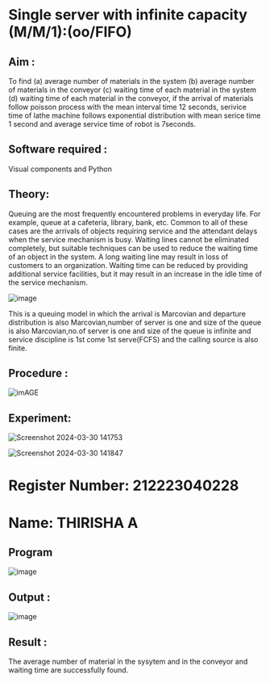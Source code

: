 # Single server with infinite capacity (M/M/1):(oo/FIFO)

## Aim :
To find (a) average number of materials in the system (b) average number of materials in the conveyor (c) waiting time of each material in the system (d) waiting time of each material in the conveyor, if the arrival  of materials follow poisson process with the mean interval time 12 seconds, serivice time of lathe machine follows exponential distribution with mean serice time 1 second and average service time of robot is 7seconds.

## Software required :
Visual components and Python

## Theory:
Queuing are the most frequently encountered problems in everyday life. For example, queue at a cafeteria, library, bank, etc. Common to all of these cases are the arrivals of objects requiring service and the attendant delays when the service mechanism is busy. Waiting lines cannot be eliminated completely, but suitable techniques can be used to reduce the waiting time of an object in the system. A long waiting line may result in loss of customers to an organization. Waiting time can be reduced by providing additional service facilities, but it may result in an increase in the idle time of the service mechanism.

![image](1.png)

This is a queuing model in which the arrival is Marcovian and departure distribution is also Marcovian,number of server is one and size of the queue is also Marcovian,no.of server is one and size of the queue is infinite and service discipline is 1st come 1st serve(FCFS) and the calling source is also finite.

## Procedure :

![imAGE](2.png)


## Experiment:

![Screenshot 2024-03-30 141753](https://github.com/thirisha-0610/Single-server-infinite-capacity---Markov-Model/assets/149347494/0067b635-f8bf-4373-a934-92f05abe5e36)

 ![Screenshot 2024-03-30 141847](https://github.com/thirisha-0610/Single-server-infinite-capacity---Markov-Model/assets/149347494/0ef83aaa-00ad-40ea-9761-bcd020c7b6a1)

# Register Number: 212223040228

# Name: THIRISHA A

## Program
![image](https://github.com/ramjan1729/Single-server-infinite-capacity---Markov-Model/assets/103921593/5f1fd58d-5929-4c51-89ea-4cef009e5bad)

## Output :

![image](https://github.com/thirisha-0610/Single-server-infinite-capacity---Markov-Model/assets/149347494/8e3d7fb1-3c6e-4d7f-a5c0-8075a6d003e7)


## Result :

The average number of material in the sysytem and in the conveyor and waiting time are successfully found.
